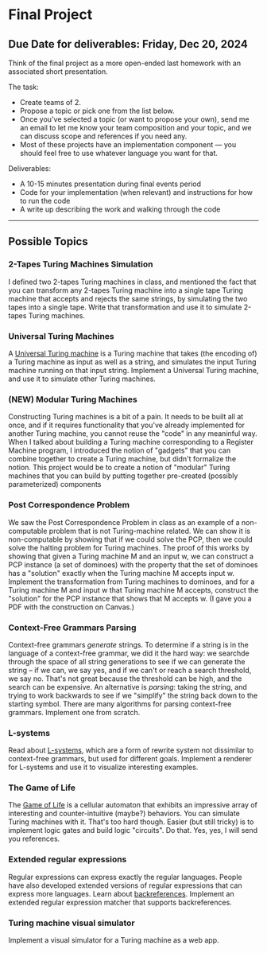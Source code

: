 
<script>
  document.title = 'Final Project - FOCS FA24'
</script>

# Final Project

## Due Date for deliverables: Friday, Dec 20, 2024

Think of the final project as a more open-ended last homework with an associated short presentation.

The task: 

- Create teams of 2.
- Propose a topic or pick one from the list below.
- Once you've selected a topic (or want to propose your own), send me an email to let me know your team composition and your topic, and we can discuss scope and references if you need any.
- Most of these projects have an implementation component — you should feel free to use whatever language you want for that.

Deliverables:

- A 10-15 minutes presentation during final events period
- Code for your implementation (when relevant) and instructions for how to run the code
- A write up describing the work and walking through the code

***

## Possible Topics

### 2-Tapes Turing Machines Simulation

I defined two 2-tapes Turing machines in class, and mentioned the fact that you can transform any
2-tapes Turing machine into a single tape Turing machine that accepts and rejects the same strings,
by simulating the two tapes into a single tape. Write that transformation and use it to simulate
2-tapes Turing machines.

### Universal Turing Machines

A [Universal Turing machine](https://en.wikipedia.org/wiki/Universal_Turing_machine) is a Turing
machine that takes (the encoding of) a Turing machine as input as well as a string, and simulates
the input Turing machine running on that input string. Implement a Universal Turing machine, and use
it to simulate other Turing machines.


### (NEW) Modular Turing Machines

Constructing Turing machines is a bit of a pain. It needs to be built all at once, and if it
requires functionality that you've already implemented for another Turing machine, you cannot reuse
the "code" in any meaninful way. When I talked about building a Turing machine corresponding to a
Register Machine program, I introduced the notion of "gadgets" that you can combine together to
create a Turing machine, but didn't formalize the notion. This project would be to create a notion
of "modular" Turing machines that you can build by putting together pre-created (possibly
parameterized) components


### Post Correspondence Problem

We saw the Post Correspondence Problem in class as an example of a non-computable problem that is
not Turing-machine related. We can show it is non-computable by showing that if we could solve
the PCP, then we could solve the halting problem for Turing machines. The proof of this works by
showing that given a Turing machine M and an input w, we can construct a PCP instance (a set of
dominoes) with the property that the set of dominoes has a "solution" exactly when the Turing
machine M accepts input w. Implement the transformation from Turing machines to dominoes, and for a
Turing machine M and input w that Turing machine M accepts, construct the "solution" for the PCP
instance that shows that M accepts w. (I gave you a PDF with the construction on Canvas.)


### Context-Free Grammars Parsing

Context-free grammars *generate* strings. To determine if a string is in the language of a context-free grammar, we did it the hard way: we searchde through the space of all string generations to see if we can generate the string – if we can, we say yes, and if we can't or reach a search threshold, we say no. That's not great because the threshold can be high, and the search can be expensive. An alternative is *parsing*: taking the string, and trying to work backwards to see if we "simplify" the string back down to the starting symbol. There are many algorithms for parsing context-free grammars. Implement one from scratch.


### L-systems

Read about [L-systems](https://en.wikipedia.org/wiki/L-system), which are a form of rewrite system
not dissimilar to context-free grammars, but used for different goals. Implement a renderer for
L-systems and use it to visualize interesting examples.


### The Game of Life

The [Game of Life](https://en.wikipedia.org/wiki/The_Game_of_Life) is a cellular automaton that
exhibits an impressive array of interesting and counter-intuitive (maybe?) behaviors. You can
simulate Turing machines with it. That's too hard though. Easier (but still tricky) is to implement
logic gates and build logic "circuits". Do that. Yes, yes, I will send you references.


### Extended regular expressions

Regular expressions can express exactly the regular languages. People have also developed extended versions of regular expressions that can express more languages. Learn about [backreferences](https://developer.mozilla.org/en-US/docs/Web/JavaScript/Reference/Regular_expressions/Backreference). Implement an extended regular expression matcher that supports backreferences.


### Turing machine visual simulator

Implement a visual simulator for a Turing machine as a web app.
